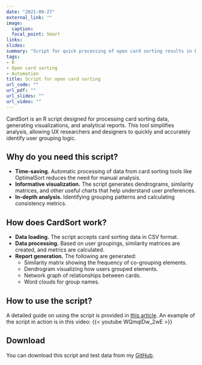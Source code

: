 ```yaml
---
date: "2021-09-27"
external_link: ""
image:
  caption: 
  focal_point: Smart
links: 
slides: 
summary: "Script for quick processing of open card sorting results in R"
tags:
- R
- Open card sorting
- Automation
title: Script for open card sorting
url_code: ""
url_pdf: ""
url_slides: ""
url_video: ""
---
```


CardSort is an R script designed for processing card sorting data, generating visualizations, and analytical reports. This tool simplifies analysis, allowing UX researchers and designers to quickly and accurately identify user grouping logic.

## Why do you need this script?
* **Time-saving.** Automatic processing of data from card sorting tools like OptimalSort reduces the need for manual analysis.
* **Informative visualization.** The script generates dendrograms, similarity matrices, and other useful charts that help understand user preferences.
* **In-depth analysis.** Identifying grouping patterns and calculating consistency metrics.

## How does CardSort work?
* **Data loading.** The script accepts card sorting data in CSV format.
* **Data processing.** Based on user groupings, similarity matrices are created, and metrics are calculated.
* **Report generation.** The following are generated:
  * Similarity matrix showing the frequency of co-grouping elements.
  * Dendrogram visualizing how users grouped elements.
  * Network graph of relationships between cards.
  * Word clouds for group names.
  
## How to use the script?

A detailed guide on using the script is provided in [this article](uxrozum.com/en/post/cardsorting/). An example of the script in action is in this video:
{{< youtube WQmqlDw_2wE >}}

## Download

You can download this script and test data from my [GitHub](https://github.com/UXRozum/cardsort-en).
